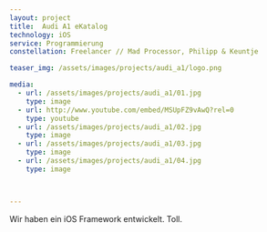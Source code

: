 ```yaml
---
layout: project
title:  Audi A1 eKatalog
technology: iOS
service: Programmierung
constellation: Freelancer // Mad Processor, Philipp & Keuntje

teaser_img: /assets/images/projects/audi_a1/logo.png

media:
  - url: /assets/images/projects/audi_a1/01.jpg
    type: image
  - url: http://www.youtube.com/embed/MSUpFZ9vAwQ?rel=0
    type: youtube
  - url: /assets/images/projects/audi_a1/02.jpg
    type: image
  - url: /assets/images/projects/audi_a1/03.jpg
    type: image
  - url: /assets/images/projects/audi_a1/04.jpg
    type: image



---
```


Wir haben ein iOS Framework entwickelt. Toll.